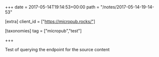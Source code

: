 +++
date = 2017-05-14T19:14:53+00:00
path = "/notes/2017-05-14-19-14-53"

[extra]
client_id = ["https://micropub.rocks/"]

[taxonomies]
tag = ["micropub","test"]

+++

<p>Test of querying the endpoint for the source content</p>
